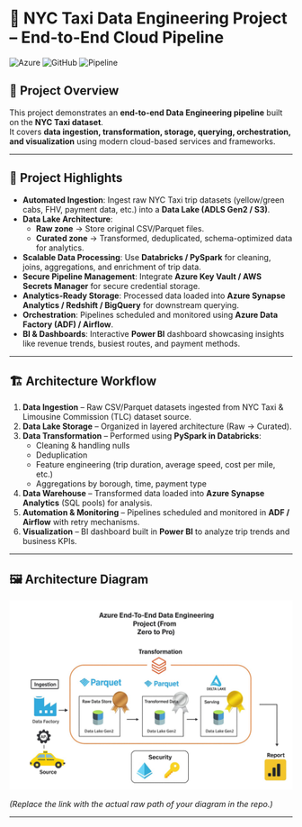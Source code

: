 # 🚖 NYC Taxi Data Engineering Project – End-to-End Cloud Pipeline

![Azure](https://img.shields.io/badge/Platform-Microsoft%20Azure-blue)
![GitHub](https://img.shields.io/badge/Repo-Version--Controlled-lightgrey)
![Pipeline](https://img.shields.io/badge/Data-Pipeline-green)

## 📌 Project Overview

This project demonstrates an **end-to-end Data Engineering pipeline** built on the **NYC Taxi dataset**.  
It covers **data ingestion, transformation, storage, querying, orchestration, and visualization** using modern cloud-based services and frameworks.

---

## 🚀 Project Highlights

- **Automated Ingestion**: Ingest raw NYC Taxi trip datasets (yellow/green cabs, FHV, payment data, etc.) into a **Data Lake (ADLS Gen2 / S3)**.  
- **Data Lake Architecture**:  
  - **Raw zone** → Store original CSV/Parquet files.  
  - **Curated zone** → Transformed, deduplicated, schema-optimized data for analytics.  
- **Scalable Data Processing**: Use **Databricks / PySpark** for cleaning, joins, aggregations, and enrichment of trip data.  
- **Secure Pipeline Management**: Integrate **Azure Key Vault / AWS Secrets Manager** for secure credential storage.  
- **Analytics-Ready Storage**: Processed data loaded into **Azure Synapse Analytics / Redshift / BigQuery** for downstream querying.  
- **Orchestration**: Pipelines scheduled and monitored using **Azure Data Factory (ADF) / Airflow**.  
- **BI & Dashboards**: Interactive **Power BI** dashboard showcasing insights like revenue trends, busiest routes, and payment methods.  

---

## 🏗️ Architecture Workflow

1. **Data Ingestion** – Raw CSV/Parquet datasets ingested from NYC Taxi & Limousine Commission (TLC) dataset source.  
2. **Data Lake Storage** – Organized in layered architecture (Raw → Curated).  
3. **Data Transformation** – Performed using **PySpark in Databricks**:  
   - Cleaning & handling nulls  
   - Deduplication  
   - Feature engineering (trip duration, average speed, cost per mile, etc.)  
   - Aggregations by borough, time, payment type  
4. **Data Warehouse** – Transformed data loaded into **Azure Synapse Analytics** (SQL pools) for analysis.  
5. **Automation & Monitoring** – Pipelines scheduled and monitored in **ADF / Airflow** with retry mechanisms.  
6. **Visualization** – BI dashboard built in **Power BI** to analyze trip trends and business KPIs.  

---

## 🖼️ Architecture Diagram

![Pipeline Architecture](https://github.com/darshant15/NYC-TAXI-DataEngineering-Project/blob/main/ArchitectureofProject(dataengineer).jpeg)

*(Replace the link with the actual raw path of your diagram in the repo.)*

---

##
